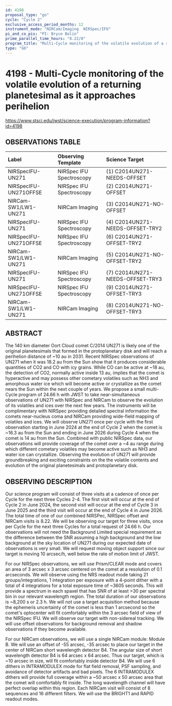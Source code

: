 ```yaml
---
id: 4198
proposal_type: "go"
cycle: "Cycle 2"
exclusive_access_period_months: 12
instrument_mode: "NIRCam/Imaging  NIRSpec/IFU"
pi_and_co_pis: "PI: Bryce Bolin"
prime_parallel_time_hours: "8.22/0"
program_title: "Multi-Cycle monitoring of the volatile evolution of a returning planetesimal as it approaches perihelion"
type: "GO"
---
```

# 4198 - Multi-Cycle monitoring of the volatile evolution of a returning planetesimal as it approaches perihelion
https://www.stsci.edu/jwst/science-execution/program-information?id=4198
## OBSERVATIONS TABLE
| Label                       | Observing Template        | Science Target                  |
| :-------------------------- | :------------------------ | :------------------------------ |
| NIRSpecIFU-UN271            | NIRSpec IFU Spectroscopy  | (1) C2014UN271-NEEDS-OFFSET    |
| NIRSpecIFU-UN271OFFSE       | NIRSpec IFU Spectroscopy  | (2) C2014UN271-OFFSET           |
| NIRCam-SW1/LW1-UN271        | NIRCam Imaging            | (3) C2014UN271-NO-OFFSET        |
| NIRSpecIFU-UN271            | NIRSpec IFU Spectroscopy  | (4) C2014UN271-NEEDS-OFFSET-TRY2 |
| NIRSpecIFU-UN271OFFSE       | NIRSpec IFU Spectroscopy  | (6) C2014UN271-OFFSET-TRY2      |
| NIRCam-SW1/LW1-UN271        | NIRCam Imaging            | (5) C2014UN271-NO-OFFSET-TRY2   |
| NIRSpecIFU-UN271            | NIRSpec IFU Spectroscopy  | (7) C2014UN271-NEEDS-OFFSET-TRY3 |
| NIRSpecIFU-UN271OFFSE       | NIRSpec IFU Spectroscopy  | (9) C2014UN271-OFFSET-TRY3      |
| NIRCam-SW1/LW1-UN271        | NIRCam Imaging            | (8) C2014UN271-NO-OFFSET-TRY3   |

## ABSTRACT

The 140 km diameter Oort Cloud comet C/2014 UN271 is likely one of the original planetesimals that formed in the protoplanetary disk and will reach a perihelion distance of ~10 au in 2031. Recent NIRSpec observations of UN271 when it was 18.2 au from the Sun show that it produces considerable quantities of CO2 and CO with icy grains. While CO can be active at ~18 au, the detection of CO2, normally active inside 13 au, implies that the comet is hyperactive and may possess other cometary volatiles such as NH3 and amorphous water ice which will become active or crystallize as the comet nears the Sun within the next couple of years. We propose a small multi-Cycle program of 24.66 h with JWST to take near-simultaneous observations of UN271 with NIRSpec and NIRCam to observe the evolution of its volatiles and ices over the next few years. The instruments will be complimentary with NIRSpec providing detailed spectral information the comets near-nucleus coma and NIRCam providing wide-field mapping of volatiles and ices. We will observe UN271 once per cycle with the first observation starting in June 2024 at the end of Cycle 2 when the comet is ~16.3 au from the Sun and ending in June 2026 during Cycle 4 when the comet is 14 au from the Sun. Combined with public NIRSpec data, our observations will provide coverage of the comet over a ~4 au range during which different cometary volatiles may become active such as NH3 and water ice can crystallize. Observing the evolution of UN271 will provide groundbreaking and exciting constraints on the the volatile contents and evolution of the original planetesimals and protoplanetary disk.

## OBSERVING DESCRIPTION

Our science program will consist of three visits at a cadence of once per Cycle for the next three Cycles 2-4. The first visit will occur at the end of Cycle 2 in June 2024, the second visit will occur at the end of Cycle 3 in June 2025 and the third visit will occur at the end of Cycle 4 in June 2026. The total time of one of our combined NIRSPec, NIRSpec offset and NIRCam visits is 8.22. We will be observing our target for three visits, once per Cycle for the next three Cycles for a total request of 24.66 h. Our observations will not need the Background Limited special requirement as the difference between the SNR assuming a high background and the low background at the sky location of UN271 during our expected date of observations is very small. We will request moving object support since our target is moving 10 arcsec/h, well below the rate of motion limit of JWST.

For our NIRSpec observations, we will use Prism/CLEAR mode and covers an area of 3 arcsec x 3 arcsec centered on the comet at a resolution of 0.1 arcseconds. We will observe using the NRS readout mode taking 21 groups/integrations, 1 integration per exposure with a 4-point dither with a total of 4 integrations for a total exposure time of ~3605 seconds. This will provide a spectrum in each spaxel that has SNR of at least >30 per spectral bin in our relevant wavelength region. The total duration of our observations is ~8,200 s or 2.3 h. We will not use a target acquisition method because the ephemeris uncertainty of the comet is less than 1 arcsecond so the comet's optocenter will fit comfortably within the 3 arcsec field of view of the NIRSpec IFU. We will observe our target with non-sidereal tracking. We will use offset observations for background removal and shadow observations if they become available.

For our NIRCam observations, we will use a single NIRCam module: Module B. We will use an offset of -55 arcsec, -35 arcsec to place our target in the center of NIRCam short wavelength detector B4. The angular size of short wavelength detector B4 is 64 arcsec x 64 arcsec. Thus our target, which is ~10 arcsec in size, will fit comfortably inside detector B4. We will use 6 dithers in INTRAMODULEX mode for flat field removal, PSF sampling, and avoidance of detector artifacts and bad pixels. The 6 INTRAMODULEX dithers will provide full coverage within a ~50 arcsec x 50 arcsec area that the comet will comfortably fit inside. The long wavelength channel will have perfect overlap within this region. Each NIRCam visit will consist of 8 sequences and 16 different filters. We will use the BRIGHT1 and RAPID readout modes.